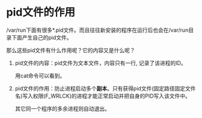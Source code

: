 # pid文件的作用

/var/run下面有很多\*.pid文件。而且往往新安装的程序在运行后也会在/var/run目录下面产生自己的pid文件。

那么这些pid文件有什么作用呢？它的内容又是什么呢？

1. pid文件的内容：pid文件为文本文件，内容只有一行, 记录了该进程的ID。

   用cat命令可以看到。

2. pid文件的作用：防止进程启动多个**副本**。只有获得pid文件\(固定路径固定文件名\)写入权限\(F\_WRLCK\)的进程才能正常启动并把自身的PID写入该文件中。

   其它同一个程序的多余进程则自动退出。

